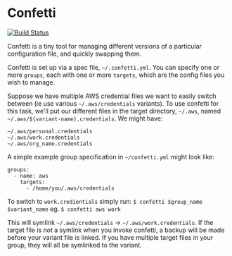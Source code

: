 Confetti
==========

[![Build Status](https://travis-ci.org/aviaviavi/confetti.svg?branch=master)](https://travis-ci.org/aviaviavi/confetti)

Confetti is a tiny tool for managing different versions of a particular
configuration file, and quickly swapping them.<br />

Confetti is set up via a spec file, `~/.confetti.yml`. 
You can specify one or more `groups`, each with one or more `targets`, 
which are the config files you wish to manage. 

Suppose we have multiple AWS credential files we want to easily switch between (ie use various `~/.aws/credentials`
variants). To use confetti for this task, we'll put our different files in the target directory, `~/.aws`, 
named `~/.aws/${variant-name}.credentials`. We might have:

```
~/.aws/personal.credentials
~/.aws/work.credentials
~/.aws/org_name.credentials
```

A simple example group specification in `~/confetti.yml` might look like:
```
groups:
  - name: aws
    targets:
      - /home/you/.aws/credentials
```

To switch to `work.credientials` simply run: 
```$ confetti $group_name $variant_name```
eg.
```$ confetti aws work```

This will symlink `~/.aws/credentials` -> `~/.aws/work.credentials`. If the target file is 
_not_ a symlink when you invoke confetti, a backup will be made before your variant file is 
linked. If you have multiple target files in your group, they will all be symlinked to the variant.


